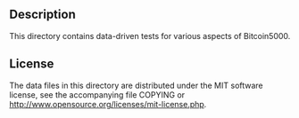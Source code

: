 Description
------------

This directory contains data-driven tests for various aspects of Bitcoin5000.

License
--------

The data files in this directory are distributed under the MIT software
license, see the accompanying file COPYING or
http://www.opensource.org/licenses/mit-license.php.

